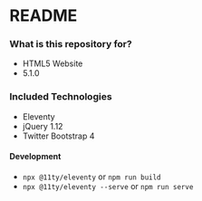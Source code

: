 # README

### What is this repository for?

* HTML5 Website
* 5.1.0

### Included Technologies

* Eleventy
* jQuery 1.12
* Twitter Bootstrap 4

#### Development

* `npx @11ty/eleventy` or `npm run build`
* `npx @11ty/eleventy --serve` or `npm run serve`